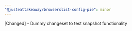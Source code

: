 ```yaml
---
"@justeattakeaway/browserslist-config-pie": minor
---
```


[Changed] - Dummy changeset to test snapshot functionality

